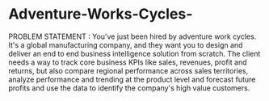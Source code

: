 # Adventure-Works-Cycles-
PROBLEM STATEMENT : You've just been hired by adventure work cycles.  It's a global manufacturing company, and they want you to design and deliver an end to end business  intelligence solution from scratch. The client needs a way to track core business KPIs like sales, revenues, profit and returns, but  also compare regional performance across sales territories, analyze performance and trending at the  product level and forecast future profits and use the data to identify the company's high value customers.
